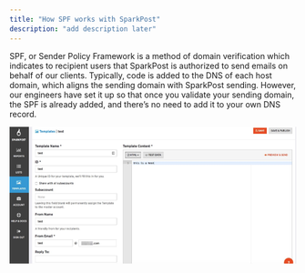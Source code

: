 ```yaml
---
title: "How SPF works with SparkPost"
description: "add description later"
---
```

SPF, or Sender Policy Framework is a method of domain verification which indicates to recipient users that SparkPost is authorized to send emails on behalf of our clients. Typically, code is added to the DNS of each host domain, which aligns the sending domain with SparkPost sending. However, our engineers have set it up so that once you validate your sending domain, the SPF is already added, and there’s no need to add it to your own DNS record. 

![alt text](media/how-spf-works-with-sparkpost/spf-1.png)
